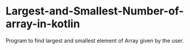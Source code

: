 # Largest-and-Smallest-Number-of-array-in-kotlin
Program to find largest and smallest element of Array given by the user.

